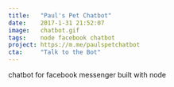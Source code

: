```yaml
---
title:   "Paul's Pet Chatbot"
date:    2017-1-31 21:52:07
image:   chatbot.gif
tags:    node facebook chatbot
project: https://m.me/paulspetchatbot
cta:     "Talk to the Bot"
---
```


chatbot for facebook messenger built with node
